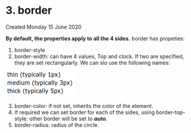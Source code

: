 # 3. border
Created Monday 15 June 2020

**By default, the properties apply to all the 4 sides.**
border has propeties:

1. border-style
2. border-width: can have 4 values, Top and clock. If two are specified, they are set rectangularly. We can slo use the following names:

![](/assets/3_border-image-1.png)

3. border-color: if not set, inherits the color of the element.
4. If required we can set border for each of the sides, using border-top-style: other border will be set to ***auto*.**
5. border-radius: radius of the circle.


